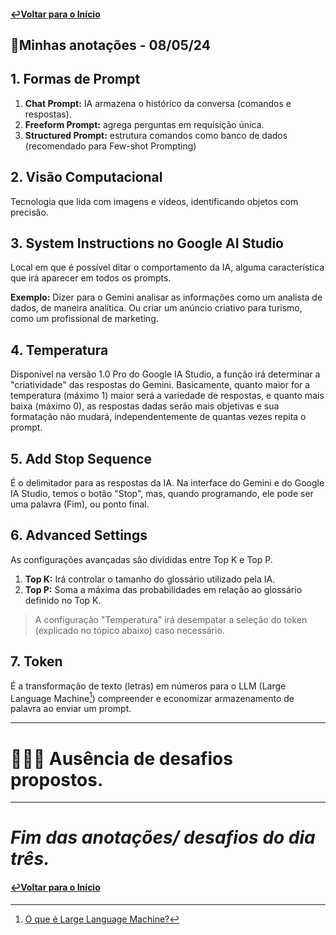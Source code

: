 #### [↩Voltar para o Início](https://github.com/rafaelatn/Imersao-IA-Alura-Google/tree/main?tab=readme-ov-file)
## 📝Minhas anotações - 08/05/24
## 1. Formas de Prompt
1. **Chat Prompt:** IA armazena o histórico da conversa (comandos e respostas).
2. **Freeform Prompt:** agrega perguntas em requisição única.
3. **Structured Prompt:** estrutura comandos como banco de dados (recomendado para Few-shot Prompting)
   
## 2. Visão Computacional
Tecnologia que lida com imagens e vídeos, identificando objetos com precisão.

## 3. System Instructions no Google AI Studio
Local em que é possível ditar o comportamento da IA, alguma característica que irá aparecer em todos os prompts. 

**Exemplo:** Dizer para o Gemini analisar as informações como um analista de dados, de maneira analítica. Ou criar um anúncio criativo para turismo, como um profissional de marketing.

## 4. Temperatura
Disponível na versão 1.0 Pro do Google IA Studio, a função irá determinar a "criatividade" das respostas do Gemini. Basicamente, quanto maior for a temperatura (máximo 1) maior será a variedade de respostas, e quanto mais baixa (máximo 0), as respostas dadas serão mais objetivas e sua formatação não mudará, independentemente de quantas vezes repita o prompt.

## 5. Add Stop Sequence
É o delimitador para as respostas da IA. Na interface do Gemini e do Google IA Studio, temos o botão "Stop", mas, quando programando, ele pode ser uma palavra (Fim), ou ponto final.

## 6. Advanced Settings
As configurações avançadas são divididas entre Top K e Top P.
1. **Top K:** Irá controlar o tamanho do glossário utilizado pela IA.
2. **Top P:** Soma a máxima das probabilidades em relação ao glossário definido no Top K.
   
>A configuração "Temperatura" irá desempatar a seleção do token (explicado no tópico abaixo) caso necessário.
   
## 7. Token
É a transformação de texto (letras) em números para o LLM (Large Language Machine[^1]) compreender e economizar armazenamento de palavra ao enviar um prompt.

---

# 👩🏼‍💻 Ausência de desafios propostos.

---

# *Fim das anotações/ desafios do dia três.*
#### [↩Voltar para o Início](https://github.com/rafaelatn/Imersao-IA-Alura-Google/tree/main?tab=readme-ov-file)

[^1]: [O que é Large Language Machine?](https://canaltech.com.br/inteligencia-artificial/o-que-e-llm-large-language-model/#google_vignette)

